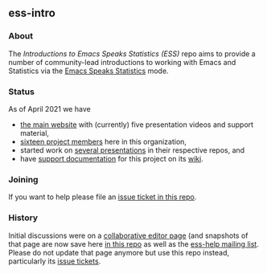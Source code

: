 ## ess-intro

### About

The _Introductions to Emacs Speaks Statistics (ESS)_ repo aims to provide a number of community-lead introductions to working with Emacs and Statistics via the [Emacs Speaks Statistics](https://ess.r-project.org/) mode.

### Status

As of April 2021 we have
- [the main website](https://ess-intro.github.io/) with (currently) five presentation videos and support material,
- [sixteen project members](https://github.com/orgs/ess-intro/people) here in this organization,
- started work on [several presentations](https://github.com/ess-intro) in their respective repos, and
- have [support documentation](https://github.com/ess-intro/ess-intro/wiki) for this project on its [wiki](https://github.com/ess-intro/ess-intro/wiki).

### Joining

If you want to help please file an [issue ticket in this repo](https://github.com/ess-intro/ess-intro/issues).

### History

Initial discussions were on a [collaborative editor page](http://collabedit.com/537yq) (and snapshots of that page are now save here [in this repo](collabedit/537yq.txt) as well as the [ess-help mailing list](https://stat.ethz.ch/mailman/listinfo/ess-help).
Please do not update that page anymore but use this repo instead, particularly its [issue tickets](https://github.com/ess-intro/ess-intro/issues).
